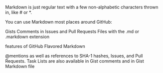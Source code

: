 
Markdown is just regular text with a few non-alphabetic characters thrown in, like # or *.

You can use Markdown most places around GitHub:

Gists
Comments in Issues and Pull Requests
Files with the .md or .markdown extension

 features of GitHub Flavored Markdown

 @mentions as well as references to SHA-1 hashes, Issues, and Pull Requests. Task Lists are also available in Gist comments and in Gist Markdown file